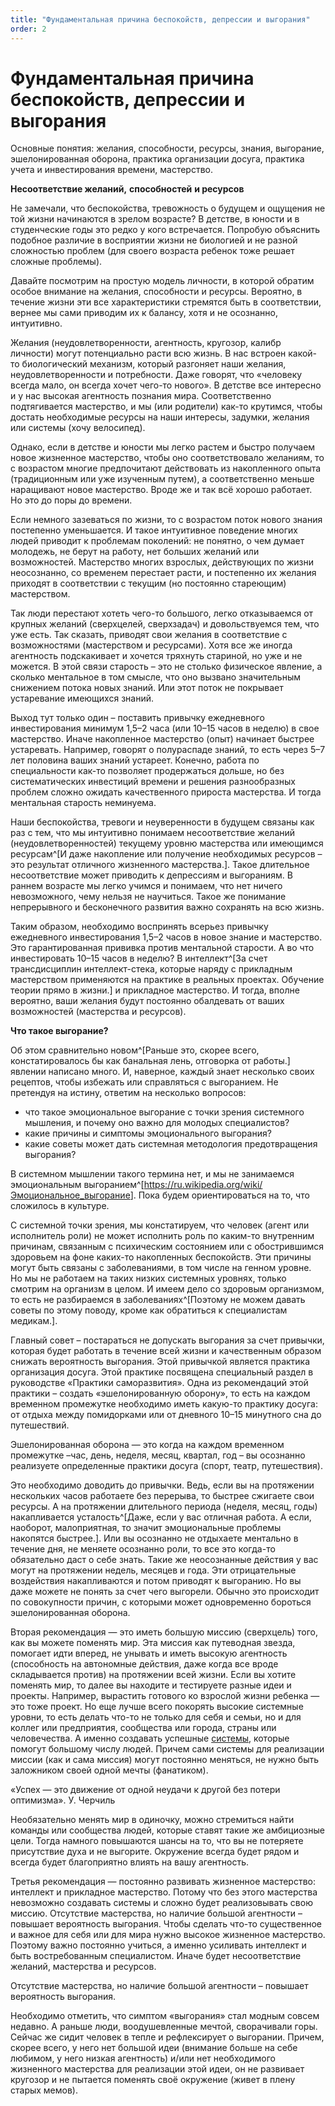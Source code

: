 ```yaml
---
title: "Фундаментальная причина беспокойств, депрессии и выгорания"
order: 2
---
```


# Фундаментальная причина беспокойств, депрессии и выгорания

Основные понятия: желания, способности, ресурсы, знания, выгорание, эшелонированная оборона, практика организации досуга, практика учета и инвестирования времени, мастерство.

**Несоответствие желаний,** **способностей** **и ресурсов**

Не замечали, что беспокойства, тревожность о будущем и ощущения не той жизни начинаются в зрелом возрасте? В детстве, в юности и в студенческие годы это редко у кого встречается. Попробую объяснить подобное различие в восприятии жизни не биологией и не разной сложностью проблем (для своего возраста ребенок тоже решает сложные проблемы).

Давайте посмотрим на простую модель личности, в которой обратим особое внимание на желания, способности и ресурсы. Вероятно, в течение жизни эти все характеристики стремятся быть в соответствии, вернее мы сами приводим их к балансу, хотя и не осознанно, интуитивно.

Желания (неудовлетворенности, агентность, кругозор, калибр личности) могут потенциально расти всю жизнь. В нас встроен какой-то биологический механизм, который разгоняет наши желания, неудовлетворенности и потребности. Даже говорят, что «человеку всегда мало, он всегда хочет чего-то нового». В детстве все интересно и у нас высокая агентность познания мира. Соответственно подтягивается мастерство, и мы (или родители) как-то крутимся, чтобы достать необходимые ресурсы на наши интересы, задумки, желания или системы (хочу велосипед).

Однако, если в детстве и юности мы легко растем и быстро получаем новое жизненное мастерство, чтобы оно соответствовало желаниям, то с возрастом многие предпочитают действовать из накопленного опыта (традиционным или уже изученным путем), а соответственно меньше наращивают новое мастерство. Вроде же и так всё хорошо работает. Но это до поры до времени.

Если немного зазеваться по жизни, то с возрастом поток нового знания постепенно уменьшается. И такое интуитивное поведение многих людей приводит к проблемам поколений: не понятно, о чем думает молодежь, не берут на работу, нет больших желаний или возможностей. Мастерство многих взрослых, действующих по жизни неосознанно, со временем перестает расти, и постепенно их желания приходят в соответствии с текущим (но постоянно стареющим) мастерством.

Так люди перестают хотеть чего-то большого, легко отказываемся от крупных желаний (сверхцелей, сверхзадач) и довольствуемся тем, что уже есть. Так сказать, приводят свои желания в соответствие с возможностями (мастерством и ресурсами). Хотя все же иногда агентность подскакивает и хочется тряхнуть стариной, но уже и не можется. В этой связи старость – это не столько физическое явление, а сколько ментальное в том смысле, что оно вызвано значительным снижением потока новых знаний. Или этот поток не покрывает устаревание имеющихся знаний.

Выход тут только один – поставить привычку ежедневного инвестирования минимум 1,5–2 часа (или 10–15 часов в неделю) в свое мастерство. Иначе накопленное мастерство (опыт) начинает быстрее устаревать. Например, говорят о полураспаде знаний, то есть через 5–7 лет половина ваших знаний устареет. Конечно, работа по специальности как-то позволяет продержаться дольше, но без систематических инвестиций времени и решения разнообразных проблем сложно ожидать качественного прироста мастерства. И тогда ментальная старость неминуема.

Наши беспокойства, тревоги и неуверенности в будущем связаны как раз с тем, что мы интуитивно понимаем несоответствие желаний (неудовлетворенностей) текущему уровню мастерства или имеющимся ресурсам^[И даже накопление или получение необходимых ресурсов – это результат отличного жизненного мастерства.]. Такое длительное несоответствие может приводить к депрессиям и выгораниям. В раннем возрасте мы легко учимся и понимаем, что нет ничего невозможного, чему нельзя не научиться. Такое же понимание непрерывного и бесконечного развития важно сохранять на всю жизнь.

Таким образом, необходимо воспринять всерьез привычку ежедневного инвестирования 1,5–2 часов в новое знание и мастерство. Это гарантированная прививка против ментальной старости. А во что инвестировать 10–15 часов в неделю? В интеллект^[За счет трансдисциплин интеллект-стека, которые наряду с прикладным мастерством применяются на практике в реальных проектах. Обучение теории прямо в жизни.] и прикладное мастерство. И тогда, вполне вероятно, ваши желания будут постоянно обалдевать от ваших возможностей (мастерства и ресурсов).

**Что такое выгорание?**

Об этом сравнительно новом^[Раньше это, скорее всего, констатировалось бы как банальная лень, отговорка от работы.] явлении написано много. И, наверное, каждый знает несколько своих рецептов, чтобы избежать или справляться с выгоранием. Не претендуя на истину, ответим на несколько вопросов:

* что такое эмоциональное выгорание с точки зрения системного мышления, и почему оно важно для молодых специалистов?
* какие причины и симптомы эмоционального выгорания?
* какие советы может дать системная методология предотвращения выгорания?

В системном мышлении такого термина нет, и мы не занимаемся эмоциональным выгоранием^[<https://ru.wikipedia.org/wiki/Эмоциональное_выгорание>]. Пока будем ориентироваться на то, что сложилось в культуре.

С системной точки зрения, мы констатируем, что человек (агент или исполнитель роли) не может исполнить роль по каким-то внутренним причинам, связанным с психическим состоянием или с обострившимся здоровьем на фоне каких-то накопленных беспокойств. Эти причины могут быть связаны с заболеваниями, в том числе на генном уровне. Но мы не работаем на таких низких системных уровнях, только смотрим на организм в целом. И имеем дело со здоровым организмом, то есть не разбираемся в заболеваниях^[Поэтому не можем давать советы по этому поводу, кроме как обратиться к специалистам медикам.].

Главный совет – постараться не допускать выгорания за счет привычки, которая будет работать в течение всей жизни и качественным образом снижать вероятность выгорания. Этой привычкой является практика организация досуга. Этой практике посвящена специальный раздел в руководстве «Практики саморазвития». Одна из рекомендаций этой практики – создать «эшелонированную оборону», то есть на каждом временном промежутке необходимо иметь какую-то практику досуга: от отдыха между помидорками или от дневного 10–15 минутного сна до путешествий.

Эшелонированная оборона — это когда на каждом временном промежутке –час, день, неделя, месяц, квартал, год – вы осознанно реализуете определенные практики досуга (спорт, театр, путешествия).

Это необходимо доводить до привычки. Ведь, если вы на протяжении нескольких часов работаете без перерыва, то быстрее сжигаете свои ресурсы. А на протяжении длительного периода (неделя, месяц, годы) накапливается усталость^[Даже, если у вас отличная работа. А если, наоборот, малоприятная, то значит эмоциональные проблемы накопятся быстрее.]. Или вы осознанно не отдыхаете ментально в течение дня, не меняете осознанно роли, то все это когда-то обязательно даст о себе знать. Такие же неосознанные действия у вас могут на протяжении недель, месяцев и года. Эти отрицательные воздействия накапливаются и потом приводят к выгоранию. Но вы даже можете не понять за счет чего выгорели. Обычно это происходит по совокупности причин, с которыми может одновременно бороться эшелонированная оборона.

Вторая рекомендация — это иметь большую миссию (сверхцель) того, как вы можете поменять мир. Эта миссия как путеводная звезда, помогает идти вперед, не унывать и иметь высокую агентность (способность на автономные действия, даже когда все вроде складывается против) на протяжении всей жизни. Если вы хотите поменять мир, то далее вы находите и тестируете разные идеи и проекты. Например, вырастить готового ко взрослой жизни ребенка — это тоже проект. Но еще лучше всего покорять высокие системные уровни, то есть делать что-то не только для себя и семьи, но и для коллег или предприятия, сообщества или города, страны или человечества. А именно создавать успешные [системы](https://tenchat.ru/media/1786458-zachem-nuzhna-sistema), которые помогут большому числу людей. Причем сами системы для реализации миссии (как и сама миссия) могут постоянно меняться, не нужно быть заложником своей одной мечты (фанатиком).

«Успех — это движение от одной неудачи к другой без потери оптимизма». У. Черчиль

Необязательно менять мир в одиночку, можно стремиться найти команды или сообщества людей, которые ставят такие же амбициозные цели. Тогда намного повышаются шансы на то, что вы не потеряете присутствие духа и не выгорите. Окружение всегда будет рядом и всегда будет благоприятно влиять на вашу агентность.

Третья рекомендация — постоянно развивать жизненное мастерство: интеллект и прикладное мастерство. Потому что без этого мастерства невозможно создавать системы и сложно будет реализовывать свою миссию. Отсутствие мастерства, но наличие большой агентности – повышает вероятность выгорания. Чтобы сделать что-то существенное и важное для себя или для мира нужно высокое жизненное мастерство. Поэтому важно постоянно учиться, а именно усиливать интеллект и быть востребованным специалистом. Иначе будет несоответствие желаний, мастерства и ресурсов.

Отсутствие мастерства, но наличие большой агентности – повышает вероятность выгорания.

Необходимо отметить, что симптом «выгорания» стал модным совсем недавно. А раньше люди, воодушевленные мечтой, сворачивали горы. Сейчас же сидит человек в тепле и рефлексирует о выгорании. Причем, скорее всего, у него нет большой идеи (внимание больше на себе любимом, у него низкая агентность) и/или нет необходимого жизненного мастерства для реализации этой идеи, он не развивает кругозор и не пытается поменять своё окружение (живет в плену старых мемов).